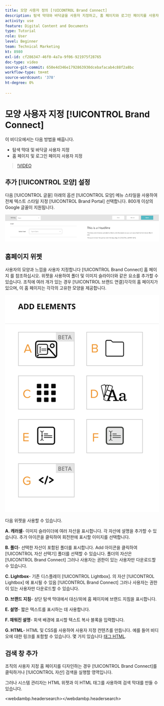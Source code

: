 ```yaml
---
title: 모양 사용자 정의 [!UICONTROL Brand Connect]
description: 탐색 막대와 바닥글을 사용자 지정하고, 홈 페이지와 로그인 페이지를 사용자 지정하는 방법을 알아봅니다. [!UICONTROL Brand Connect] 대상 [!UICONTROL Workfront DAM].
activity: use
feature: Digital Content and Documents
type: Tutorial
role: User
level: Beginner
team: Technical Marketing
kt: 8980
exl-id: cf286347-46f0-4a7a-9f06-921975f28765
doc-type: video
source-git-commit: 650e4d346e1792863930dcebafacab4c88f2a8bc
workflow-type: tm+mt
source-wordcount: '378'
ht-degree: 0%

---
```


# 모양 사용자 지정 [!UICONTROL Brand Connect]

이 비디오에서는 다음 방법을 배웁니다.

* 탐색 막대 및 바닥글 사용자 지정
* 홈 페이지 및 로그인 페이지 사용자 지정

>[!VIDEO](https://video.tv.adobe.com/v/335242/?quality=12&learn=on)

## 추가 [!UICONTROL 모양] 설정

다음 [!UICONTROL 글꼴] 아래의 옵션 [!UICONTROL 모양] 메뉴 스타일을 사용하여 전체 텍스트 스타일 지정 [!UICONTROL Brand Portal] 선택합니다. 800개 이상의 Google 글꼴이 지원됩니다.

![다음 [!UICONTROL 글꼴] 아래의 옵션 [!UICONTROL 모양] 메뉴 스타일 [!UICONTROL Brand Portal]](assets/02-brand-connect-appearance-font.png)

## 홈페이지 위젯

사용자의 모양과 느낌을 사용자 지정합니다 [!UICONTROL Brand Connect] 홈 페이지 를 참조하십시오. 위젯을 사용하여 폴더 및 이미지 슬라이더와 같은 요소를 추가할 수 있습니다. 조직에 여러 개가 있는 경우 [!UICONTROL 브랜드 연결]각각의 홈 페이지가 있으며, 이 홈 페이지는 각각의 고유한 모양을 제공합니다.

![사용 가능한 위젯의 스크린샷입니다 [!UICONTROL Brand Connect] homepage](assets/03-brand-connect-home-page-widgets.png)

다음 위젯을 사용할 수 있습니다.

**A. 캐러셀**- 이미지 슬라이더에 여러 자산을 표시합니다. 각 자산에 설명을 추가할 수 있습니다. 추가 아이콘을 클릭하여 회전판에 표시할 이미지를 선택합니다.

**B. 폴더**- 선택한 자산이 포함된 폴더를 표시합니다. Add 아이콘을 클릭하여 [!UICONTROL 자산 선택기] 폴더를 선택할 수 있습니다. 폴더의 자산은 [!UICONTROL Brand Connect] 그러나 사용자는 권한이 있는 사용자만 다운로드할 수 있습니다.

**C. Lightbox**- 기존 디스플레이 [!UICONTROL Lightbox]. 의 자산 [!UICONTROL Lightbox] 에 표시될 수 있음 [!UICONTROL Brand Connect] 그러나 사용자는 권한이 있는 사용자만 다운로드할 수 있습니다.

**D. 브랜드 지침**- 상단 탐색 막대에서 대신/외에 홈 페이지에 브랜드 지침을 표시합니다.

**E. 설명**- 짧은 텍스트를 표시하는 데 사용합니다.

**F. 채워진 설명**- 회색 배경에 표시할 텍스트 복사 블록을 입력합니다.

**G. HTML**- HTML 및 CSS를 사용하여 사용자 지정 컨텐츠를 만듭니다. 예를 들어 비디오에 대한 링크를 포함할 수 있습니다. 몇 가지 있습니다 [태그 HTML](https://www.damsuccess.com/hc/en-us/articles/206170043-Brand-Connect-Admin-Guide#html).

## 검색 창 추가

조직의 사용자 지정 홈 페이지를 디자인하는 경우 [!UICONTROL Brand Connect]를 클릭하거나 [!UICONTROL 자산] 검색을 실행할 영역입니다.

그러나 시스템 관리자는 HTML 위젯과 이 HTML 태그를 사용하여 검색 막대를 만들 수 있습니다.

&lt;webdambp.headersearch>&lt;/webdambp.headersearch>
